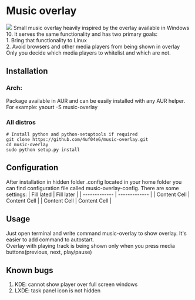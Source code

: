 # Music overlay
<img src='https://i.ibb.co/XYRsc3N/screenshot.png'>
Small music overlay heavily inspired by the overlay available in Windows 10.
It serves the same functionality and has two primary goals:<br>
    1. Bring that functionality to Linux<br>
    2. Avoid browsers and other media players from being shown in overlay
Only you decide which media players to whitelist and which are not.

## Installation
### Arch: 
   Package available in AUR and can be easily installed with any AUR helper.
   For example: yaourt -S music-overlay
### All distros
    # Install python and python-setuptools if required
    git clone https://github.com/4uf04eG/music-overlay.git
    cd music-overlay
    sudo python setup.py install
    
## Configuration
   After installation in hidden folder .config located in your home folder 
   you can find configuration file called music-overlay-config.
   There are some settings:
    | Fill lated | Fill later |
    | ------------- | ------------- |
    | Content Cell  | Content Cell  |
    | Content Cell  | Content Cell  |
   
## Usage
   Just open terminal and write command music-overlay to show overlay.
   It's easier to add command to autostart.<br>
   Overlay with playing track is being shown 
   only when you press media buttons(previous, next, play/pause) 
   
## Known bugs
1. KDE: cannot show player over full screen windows
2. LXDE: task panel icon is not hidden
